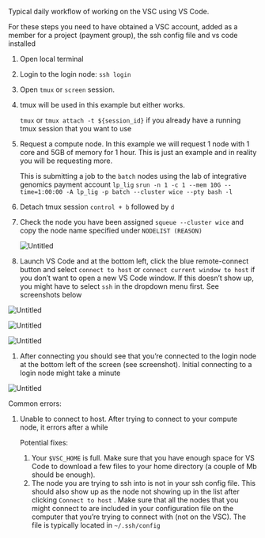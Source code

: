 Typical daily workflow of working on the VSC using VS Code.

For these steps you need to have obtained a VSC account, added as a member for a project (payment group), the ssh config file and vs code installed 

1. Open local terminal
2. Login to the login node: `ssh login`
3. Open `tmux` or `screen` session. 
4. tmux will be used in this example but either works.
    
    `tmux` or `tmux attach -t ${session_id}` if you already have a running tmux session that you want to use
    
5. Request a compute node. In this example we will request 1 node with 1 core and 5GB of memory for 1 hour. This is just an example and in reality you will be requesting more.
    
    This is submitting a job to the `batch` nodes using the lab of integrative genomics payment account `lp_lig` 
    `srun -n 1 -c 1 --mem 10G --time=1:00:00 -A lp_lig -p batch --cluster wice --pty bash -l`
    
6. Detach tmux session `control + b` followed by `d` 
7. Check the node you have been assigned `squeue --cluster wice` and copy the node name specified under `NODELIST (REASON)` 
    
    ![Untitled](https://prod-files-secure.s3.us-west-2.amazonaws.com/0e2edaab-8abf-4a7f-855c-48e1ff0d3d94/47511824-40ad-432c-b981-2b0f46fb6999/Untitled.png)
    
8. Launch VS Code and at the bottom left, click the blue remote-connect button and select `connect to host` or `connect current window to host` if you don’t want to open a new VS Code window. If this doesn’t show up, you might have to select `ssh` in the dropdown menu first. See screenshots below

![Untitled](https://prod-files-secure.s3.us-west-2.amazonaws.com/0e2edaab-8abf-4a7f-855c-48e1ff0d3d94/82153fad-39b6-4863-8753-dc332af4ff08/Untitled.png)

![Untitled](https://prod-files-secure.s3.us-west-2.amazonaws.com/0e2edaab-8abf-4a7f-855c-48e1ff0d3d94/66f8238a-3b36-4fd4-bf6b-78d0eefbe7e2/Untitled.png)

![Untitled](https://prod-files-secure.s3.us-west-2.amazonaws.com/0e2edaab-8abf-4a7f-855c-48e1ff0d3d94/78f0dcaf-9a35-4e31-a7b4-554ce7438a3b/Untitled.png)

1. After connecting you should see that you’re connected to the login node at the bottom left of the screen (see screenshot). Initial connecting to a login node might take a minute

![Untitled](https://prod-files-secure.s3.us-west-2.amazonaws.com/0e2edaab-8abf-4a7f-855c-48e1ff0d3d94/9c1ed3e8-c816-48c5-95d5-cf422519b87e/Untitled.png)

Common errors:

1. Unable to connect to host. After trying to connect to your compute node, it errors after a while
    
    Potential fixes:
    
    1. Your `$VSC_HOME` is full. Make sure that you have enough space for VS Code to download a few files to your home directory (a couple of Mb should be enough).
    2. The node you are trying to ssh into is not in your ssh config file. This should also show up as the node not showing up in the list after clicking `Connect to host` . Make sure that all the nodes that you might connect to are included in your configuration file on the computer that you’re trying to connect with (not on the VSC). The file is typically located in `~/.ssh/config`
